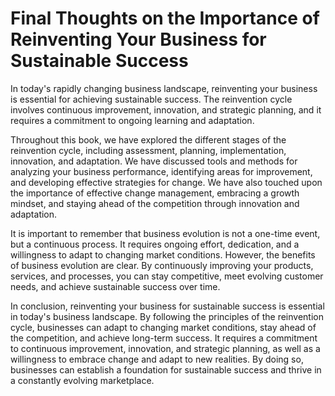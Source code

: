 Final Thoughts on the Importance of Reinventing Your Business for Sustainable Success
=================================================================================================

In today's rapidly changing business landscape, reinventing your business is essential for achieving sustainable success. The reinvention cycle involves continuous improvement, innovation, and strategic planning, and it requires a commitment to ongoing learning and adaptation.

Throughout this book, we have explored the different stages of the reinvention cycle, including assessment, planning, implementation, innovation, and adaptation. We have discussed tools and methods for analyzing your business performance, identifying areas for improvement, and developing effective strategies for change. We have also touched upon the importance of effective change management, embracing a growth mindset, and staying ahead of the competition through innovation and adaptation.

It is important to remember that business evolution is not a one-time event, but a continuous process. It requires ongoing effort, dedication, and a willingness to adapt to changing market conditions. However, the benefits of business evolution are clear. By continuously improving your products, services, and processes, you can stay competitive, meet evolving customer needs, and achieve sustainable success over time.

In conclusion, reinventing your business for sustainable success is essential in today's business landscape. By following the principles of the reinvention cycle, businesses can adapt to changing market conditions, stay ahead of the competition, and achieve long-term success. It requires a commitment to continuous improvement, innovation, and strategic planning, as well as a willingness to embrace change and adapt to new realities. By doing so, businesses can establish a foundation for sustainable success and thrive in a constantly evolving marketplace.
